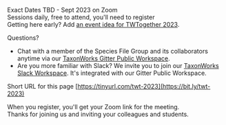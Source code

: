 Exact Dates TBD - Sept 2023 on Zoom  
Sessions daily, free to attend, you'll need to register  
Getting here early? Add [an event idea for TWTogether 2023](https://github.com/SpeciesFileGroup/taxonworks_together_2023/issues).

Questions?

- Chat with a member of the Species File Group and its collaborators anytime via our [TaxonWorks Gitter Public Workspace](https://matrix.to/#/#taxonworks:gitter.im).
- Are you more familiar with Slack? We invite you to join our [TaxonWorks Slack Workspace](https://join.slack.com/t/taxonworks/shared_invite/zt-1pnnvq3dc-4b685~M8gssOCR2Yk956Ng). It's integrated with our Gitter Public Workspace.

Short URL for this page [https://tinyurl.com/twt-2023](https://bit.ly/twt-2023)

When you register, you'll get your Zoom link for the meeting.  
Thanks for joining us and inviting your colleagues and students.
